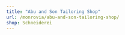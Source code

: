 ```yaml
---
title: "Abu and Son Tailoring Shop"
url: /monrovia/abu-and-son-tailoring-shop/
shop: Schneiderei
---
```

